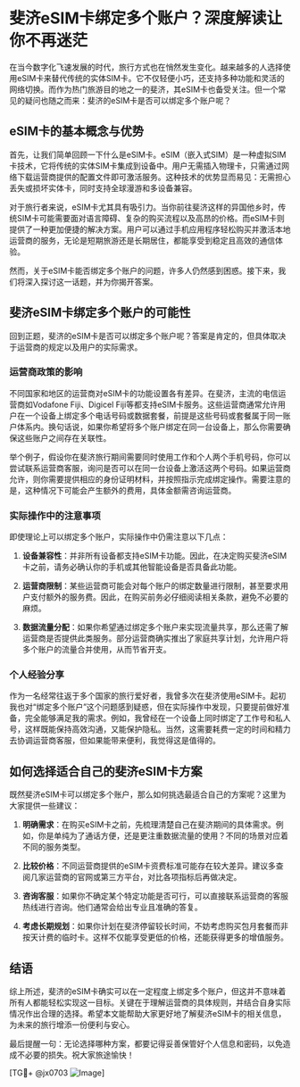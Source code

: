 # 斐济eSIM卡绑定多个账户？深度解读让你不再迷茫

在当今数字化飞速发展的时代，旅行方式也在悄然发生变化。越来越多的人选择使用eSIM卡来替代传统的实体SIM卡。它不仅轻便小巧，还支持多种功能和灵活的网络切换。而作为热门旅游目的地之一的斐济，其eSIM卡也备受关注。但一个常见的疑问也随之而来：斐济的eSIM卡是否可以绑定多个账户呢？

## eSIM卡的基本概念与优势

首先，让我们简单回顾一下什么是eSIM卡。eSIM（嵌入式SIM）是一种虚拟SIM卡技术，它将传统的实体SIM卡集成到设备中。用户无需插入物理卡，只需通过网络下载运营商提供的配置文件即可激活服务。这种技术的优势显而易见：无需担心丢失或损坏实体卡，同时支持全球漫游和多设备兼容。

对于旅行者来说，eSIM卡尤其具有吸引力。当你前往斐济这样的异国他乡时，传统SIM卡可能需要面对语言障碍、复杂的购买流程以及高昂的价格。而eSIM卡则提供了一种更加便捷的解决方案。用户可以通过手机应用程序轻松购买并激活本地运营商的服务，无论是短期旅游还是长期居住，都能享受到稳定且高效的通信体验。

然而，关于eSIM卡能否绑定多个账户的问题，许多人仍然感到困惑。接下来，我们将深入探讨这一话题，并为你揭开答案。

## 斐济eSIM卡绑定多个账户的可能性

回到正题，斐济的eSIM卡是否可以绑定多个账户呢？答案是肯定的，但具体取决于运营商的规定以及用户的实际需求。

### 运营商政策的影响

不同国家和地区的运营商对eSIM卡的功能设置各有差异。在斐济，主流的电信运营商如Vodafone Fiji、Digicel Fiji等都支持eSIM卡服务。这些运营商通常允许用户在一个设备上绑定多个电话号码或数据套餐，前提是这些号码或套餐属于同一账户体系内。换句话说，如果你希望将多个账户绑定在同一台设备上，那么你需要确保这些账户之间存在关联性。

举个例子，假设你在斐济旅行期间需要同时使用工作和个人两个手机号码，你可以尝试联系运营商客服，询问是否可以在同一台设备上激活这两个号码。如果运营商允许，则你需要提供相应的身份证明材料，并按照指示完成绑定操作。需要注意的是，这种情况下可能会产生额外的费用，具体金额需咨询运营商。

### 实际操作中的注意事项

即使理论上可以绑定多个账户，实际操作中仍需注意以下几点：

1. **设备兼容性**：并非所有设备都支持eSIM卡功能。因此，在决定购买斐济eSIM卡之前，请务必确认你的手机或其他智能设备是否具备此功能。
   
2. **运营商限制**：某些运营商可能会对每个账户的绑定数量进行限制，甚至要求用户支付额外的服务费。因此，在购买前务必仔细阅读相关条款，避免不必要的麻烦。

3. **数据流量分配**：如果你希望通过绑定多个账户来实现流量共享，那么还需了解运营商是否提供此类服务。部分运营商确实推出了家庭共享计划，允许用户将多个账户的流量合并使用，从而节省开支。

### 个人经验分享

作为一名经常往返于多个国家的旅行爱好者，我曾多次在斐济使用eSIM卡。起初我也对“绑定多个账户”这个问题感到疑惑，但在实际操作中发现，只要提前做好准备，完全能够满足我的需求。例如，我曾经在一个设备上同时绑定了工作号和私人号，这样既能保持高效沟通，又能保护隐私。当然，这需要耗费一定的时间和精力去协调运营商客服，但如果能带来便利，我觉得这是值得的。

## 如何选择适合自己的斐济eSIM卡方案

既然斐济eSIM卡可以绑定多个账户，那么如何挑选最适合自己的方案呢？这里为大家提供一些建议：

1. **明确需求**：在购买eSIM卡之前，先梳理清楚自己在斐济期间的具体需求。例如，你是单纯为了通话方便，还是更注重数据流量的使用？不同的场景对应着不同的服务类型。

2. **比较价格**：不同运营商提供的eSIM卡资费标准可能存在较大差异。建议多查阅几家运营商的官网或第三方平台，对比各项指标后再做决定。

3. **咨询客服**：如果你不确定某个特定功能是否可行，可以直接联系运营商的客服热线进行咨询。他们通常会给出专业且准确的答复。

4. **考虑长期规划**：如果你计划在斐济停留较长时间，不妨考虑购买包月套餐而非按天计费的临时卡。这样不仅能享受更低的价格，还能获得更多的增值服务。

## 结语

综上所述，斐济的eSIM卡确实可以在一定程度上绑定多个账户，但这并不意味着所有人都能轻松实现这一目标。关键在于理解运营商的具体规则，并结合自身实际情况作出合理的选择。希望本文能帮助大家更好地了解斐济eSIM卡的相关信息，为未来的旅行增添一份便利与安心。

最后提醒一句：无论选择哪种方案，都要记得妥善保管好个人信息和密码，以免造成不必要的损失。祝大家旅途愉快！

[TG💪+ @jx0703 ![Image](https://github.com/user-attachments/assets/dbca1d08-cadb-493c-b0ec-ad6f7a83f270)]